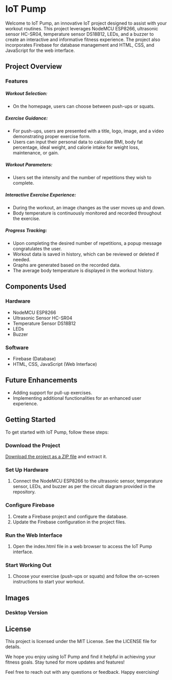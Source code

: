 # IoT Pump
Welcome to IoT Pump, an innovative IoT project designed to assist with your workout routines. This project leverages NodeMCU ESP8266, ultrasonic sensor HC-SR04, temperature sensor DS18B12, LEDs, and a buzzer to create an interactive and informative fitness experience. The project also incorporates Firebase for database management and HTML, CSS, and JavaScript for the web interface.

## Project Overview
### Features
##### Workout Selection:
- On the homepage, users can choose between push-ups or squats.

##### Exercise Guidance:
- For push-ups, users are presented with a title, logo, image, and a video demonstrating proper exercise form.
- Users can input their personal data to calculate BMI, body fat percentage, ideal weight, and calorie intake for weight loss, maintenance, or gain.

##### Workout Parameters:
- Users set the intensity and the number of repetitions they wish to complete.

##### Interactive Exercise Experience:
- During the workout, an image changes as the user moves up and down.
- Body temperature is continuously monitored and recorded throughout the exercise.

##### Progress Tracking:
- Upon completing the desired number of repetitions, a popup message congratulates the user.
- Workout data is saved in history, which can be reviewed or deleted if needed.
- Graphs are generated based on the recorded data.
- The average body temperature is displayed in the workout history.

## Components Used
### Hardware
- NodeMCU ESP8266
- Ultrasonic Sensor HC-SR04
- Temperature Sensor DS18B12
- LEDs
- Buzzer

### Software
- Firebase (Database)
- HTML, CSS, JavaScript (Web Interface)

## Future Enhancements
- Adding support for pull-up exercises.
- Implementing additional functionalities for an enhanced user experience.

## Getting Started
To get started with IoT Pump, follow these steps:

### Download the Project
[Download the project as a ZIP file](https://github.com/BelmaKorlat/IoT-Pump/archive/refs/heads/main.zip "Download the project as a ZIP file") and extract it.

### Set Up Hardware
1. Connect the NodeMCU ESP8266 to the ultrasonic sensor, temperature sensor, LEDs, and buzzer as per the circuit diagram provided in the repository.

### Configure Firebase
1. Create a Firebase project and configure the database.
2. Update the Firebase configuration in the project files.

### Run the Web Interface
1. Open the index.html file in a web browser to access the IoT Pump interface.

### Start Working Out
1. Choose your exercise (push-ups or squats) and follow the on-screen instructions to start your workout.

## Images
### Desktop Version

## License
This project is licensed under the MIT License. See the LICENSE file for details.

We hope you enjoy using IoT Pump and find it helpful in achieving your fitness goals. Stay tuned for more updates and features!

Feel free to reach out with any questions or feedback. Happy exercising!

